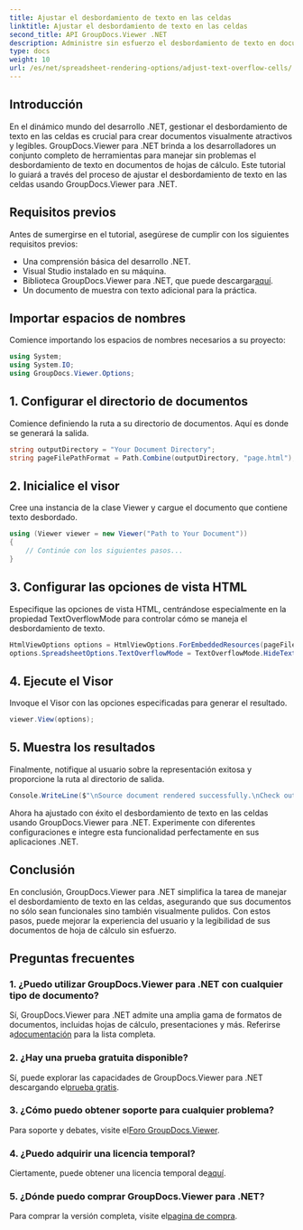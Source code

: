 ```yaml
---
title: Ajustar el desbordamiento de texto en las celdas
linktitle: Ajustar el desbordamiento de texto en las celdas
second_title: API GroupDocs.Viewer .NET
description: Administre sin esfuerzo el desbordamiento de texto en documentos .NET con GroupDocs.Viewer. Mejore la legibilidad y la experiencia del usuario. Descargue su prueba gratuita ahora.
type: docs
weight: 10
url: /es/net/spreadsheet-rendering-options/adjust-text-overflow-cells/
---
```

## Introducción
En el dinámico mundo del desarrollo .NET, gestionar el desbordamiento de texto en las celdas es crucial para crear documentos visualmente atractivos y legibles. GroupDocs.Viewer para .NET brinda a los desarrolladores un conjunto completo de herramientas para manejar sin problemas el desbordamiento de texto en documentos de hojas de cálculo. Este tutorial lo guiará a través del proceso de ajustar el desbordamiento de texto en las celdas usando GroupDocs.Viewer para .NET.
## Requisitos previos
Antes de sumergirse en el tutorial, asegúrese de cumplir con los siguientes requisitos previos:
- Una comprensión básica del desarrollo .NET.
- Visual Studio instalado en su máquina.
- Biblioteca GroupDocs.Viewer para .NET, que puede descargar[aquí](https://releases.groupdocs.com/viewer/net/).
- Un documento de muestra con texto adicional para la práctica.
## Importar espacios de nombres
Comience importando los espacios de nombres necesarios a su proyecto:
```csharp
using System;
using System.IO;
using GroupDocs.Viewer.Options;
```
## 1. Configurar el directorio de documentos
Comience definiendo la ruta a su directorio de documentos. Aquí es donde se generará la salida.
```csharp
string outputDirectory = "Your Document Directory";
string pageFilePathFormat = Path.Combine(outputDirectory, "page.html");
```
## 2. Inicialice el visor
Cree una instancia de la clase Viewer y cargue el documento que contiene texto desbordado.
```csharp
using (Viewer viewer = new Viewer("Path to Your Document"))
{
    // Continúe con los siguientes pasos...
}
```
## 3. Configurar las opciones de vista HTML
Especifique las opciones de vista HTML, centrándose especialmente en la propiedad TextOverflowMode para controlar cómo se maneja el desbordamiento de texto.
```csharp
HtmlViewOptions options = HtmlViewOptions.ForEmbeddedResources(pageFilePathFormat);
options.SpreadsheetOptions.TextOverflowMode = TextOverflowMode.HideText;
```
## 4. Ejecute el Visor
Invoque el Visor con las opciones especificadas para generar el resultado.
```csharp
viewer.View(options);
```
## 5. Muestra los resultados
Finalmente, notifique al usuario sobre la representación exitosa y proporcione la ruta al directorio de salida.
```csharp
Console.WriteLine($"\nSource document rendered successfully.\nCheck output in {outputDirectory}.");
```
Ahora ha ajustado con éxito el desbordamiento de texto en las celdas usando GroupDocs.Viewer para .NET. Experimente con diferentes configuraciones e integre esta funcionalidad perfectamente en sus aplicaciones .NET.
## Conclusión
En conclusión, GroupDocs.Viewer para .NET simplifica la tarea de manejar el desbordamiento de texto en las celdas, asegurando que sus documentos no sólo sean funcionales sino también visualmente pulidos. Con estos pasos, puede mejorar la experiencia del usuario y la legibilidad de sus documentos de hoja de cálculo sin esfuerzo.
## Preguntas frecuentes
### 1. ¿Puedo utilizar GroupDocs.Viewer para .NET con cualquier tipo de documento?
 Sí, GroupDocs.Viewer para .NET admite una amplia gama de formatos de documentos, incluidas hojas de cálculo, presentaciones y más. Referirse a[documentación](https://reference.groupdocs.com/viewer/net/) para la lista completa.
### 2. ¿Hay una prueba gratuita disponible?
 Sí, puede explorar las capacidades de GroupDocs.Viewer para .NET descargando el[prueba gratis](https://releases.groupdocs.com/).
### 3. ¿Cómo puedo obtener soporte para cualquier problema?
 Para soporte y debates, visite el[Foro GroupDocs.Viewer](https://forum.groupdocs.com/c/viewer/9).
### 4. ¿Puedo adquirir una licencia temporal?
 Ciertamente, puede obtener una licencia temporal de[aquí](https://purchase.groupdocs.com/temporary-license/).
### 5. ¿Dónde puedo comprar GroupDocs.Viewer para .NET?
 Para comprar la versión completa, visite el[pagina de compra](https://purchase.groupdocs.com/buy).